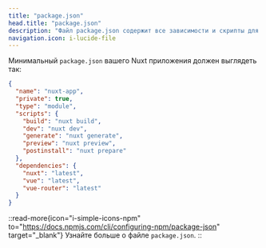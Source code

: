 ```yaml
---
title: "package.json"
head.title: "package.json"
description: "Файл package.json содержит все зависимости и скрипты для вашего приложения."
navigation.icon: i-lucide-file
---
```


Минимальный `package.json` вашего Nuxt приложения должен выглядеть так:

```json [package.json]
{
  "name": "nuxt-app",
  "private": true,
  "type": "module",
  "scripts": {
    "build": "nuxt build",
    "dev": "nuxt dev",
    "generate": "nuxt generate",
    "preview": "nuxt preview",
    "postinstall": "nuxt prepare"
  },
  "dependencies": {
    "nuxt": "latest",
    "vue": "latest",
    "vue-router": "latest"
  }
}
```

::read-more{icon="i-simple-icons-npm" to="https://docs.npmjs.com/cli/configuring-npm/package-json" target="_blank"}
Узнайте больше о файле `package.json`.
::